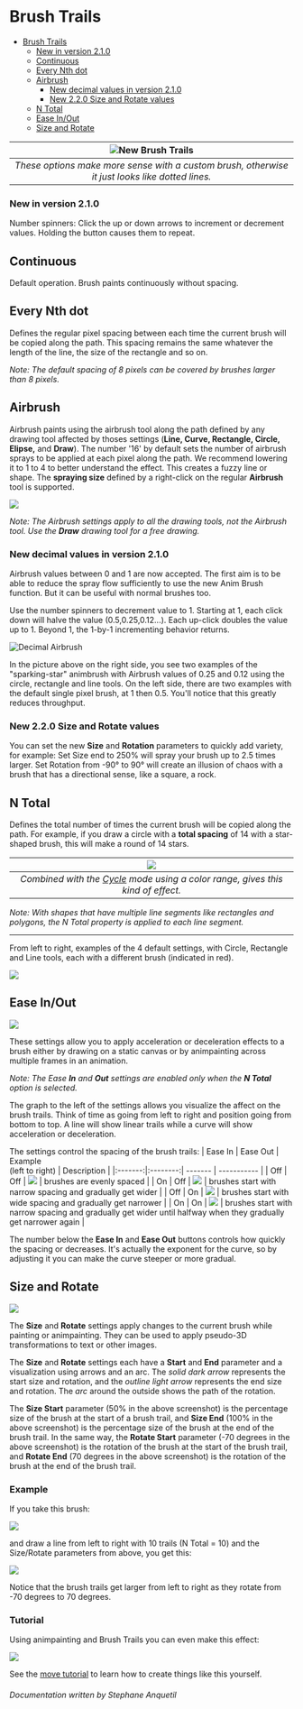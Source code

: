 # Brush Trails
- [Brush Trails](#brush-trails)
    - [New in version 2.1.0](#new-in-version-210)
  - [Continuous](#continuous)
  - [Every Nth dot](#every-nth-dot)
  - [Airbrush](#airbrush)
    - [New decimal values in version 2.1.0](#new-decimal-values-in-version-210)
    - [New 2.2.0 Size and Rotate values](#new-220-size-and-rotate-values)
  - [N Total](#n-total)
  - [Ease In/Out](#ease-inout)
  - [Size and Rotate](#size-and-rotate)

| ![New Brush Trails](brushtrails.png) |
| :-----: |
| *These options make more sense with a custom brush, otherwise it just looks like dotted lines.* |

### New in version 2.1.0 

Number spinners: Click the up or down arrows to increment or decrement values. Holding the button causes them to repeat.

## Continuous
Default operation. Brush paints continuously without spacing.

## Every Nth dot

Defines the regular pixel spacing between each time the current brush will be copied along the path. This spacing remains the same whatever the length of the line, the size of the rectangle and so on.

*Note: The default spacing of 8 pixels can be covered by brushes larger than 8 pixels.*

## Airbrush
Airbrush paints using the airbrush tool along the path defined by any drawing tool affected by thoses settings (**Line, Curve, Rectangle, Circle, Elipse,** and **Draw**). The number '16' by default sets the number of airbrush sprays to be applied at each pixel along the path. We recommend lowering it to 1 to 4 to better understand the effect. This creates a fuzzy line or shape.  The **spraying size** defined by a right-click on the regular **Airbrush** tool is supported.

![](airbrush.png)

*Note: The Airbrush settings apply to all the drawing tools, not the Airbrush tool. Use the **Draw** drawing tool for a free drawing.*

### New decimal values in version 2.1.0 
Airbrush values between 0 and 1 are now accepted. The first aim is to be able to reduce the spray flow sufficiently to use the new Anim Brush function. But it can be useful with normal brushes too.

Use the number spinners to decrement value to 1. Starting at 1, each click down will halve the value (0.5,0.25,0.12...). Each up-click doubles the value up to 1. Beyond 1, the 1-by-1 incrementing behavior returns.

![Decimal Airbrush](decimal-airbrush.png)

In the picture above on the right side, you see two examples of the "sparking-star" animbrush with Airbrush values of 0.25 and 0.12 using the circle, rectangle and line tools.
On the left side, there are two examples with the default single pixel brush, at 1 then 0.5. You'll notice that this greatly reduces throughput.

### New 2.2.0 Size and Rotate values 

You can set the new **Size** and **Rotation** parameters to quickly add variety, for example:
Set Size end to 250% will spray your brush up to 2.5 times larger.
Set Rotation from -90° to 90° will create an illusion of chaos with a brush that has a directional sense, like a square, a rock.

## N Total
Defines the total number of times the current brush will be copied along the path. For example, if you draw a circle with a **total spacing** of 14 with a star-shaped brush, this will make a round of 14 stars.

| ![](14stars.png) |
| :-----: |
| *Combined with the [Cycle](../../menus/src/mode.md#cycle) mode using a color range, gives this kind of effect.* |

*Note: With shapes that have multiple line segments like rectangles and polygons, the N Total property is applied to each line segment.*

---

From left to right, examples of the 4 default settings, with Circle, Rectangle and Line tools, each with a different brush (indicated in red).

![](Spacing-examples.png)

## Ease In/Out

![](brushtrails-ease.png)

These settings allow you to apply acceleration or deceleration effects to a brush either
by drawing on a static canvas or by animpainting across multiple frames in an animation.

*Note: The Ease **In** and **Out** settings are enabled only when the **N Total** option is selected.*

The graph to the left of the settings allows you visualize the affect on the brush trails.
Think of time as going from left to right and position going from bottom to top.
A line will show linear trails while a curve will show acceleration or deceleration.

The settings control the spacing of the brush trails:
| Ease In | Ease Out | Example<br>(left to right) | Description |
|:-------:|:--------:| ------- | ----------- |
| Off     | Off      | ![](brushtrails-flat.png)  | brushes are evenly spaced |
| On      | Off      | ![](brushtrails-in.png)    | brushes start with narrow spacing and gradually get wider |
| Off     | On       | ![](brushtrails-out.png)   | brushes start with wide spacing and gradually get narrower |
| On      | On       | ![](brushtrails-inout.png) | brushes start with narrow spacing and gradually get wider until halfway when they gradually get narrower again |

The number below the **Ease In** and **Ease Out** buttons controls how quickly the spacing or decreases. It's actually the exponent for the curve, so by adjusting it you can make the curve steeper or more gradual.

## Size and Rotate

![](brushtrails-size-rotate.png)

The **Size** and **Rotate** settings apply changes to the current brush while painting or animpainting.
They can be used to apply pseudo-3D transformations to text or other images.

The **Size** and **Rotate** settings each have a **Start** and **End** parameter and a visualization using arrows and an arc. The *solid dark arrow* represents the start size and rotation, and the *outline light arrow* represents the end size and rotation. The *arc* around the outside shows the path of the rotation.

The **Size Start** parameter (50% in the above screenshot) is the percentage size of the brush at the start of a brush trail, and **Size End** (100% in the above screenshot) is the percentage size of the brush at the end of the brush trail.
In the same way, the **Rotate Start** parameter (-70 degrees in the above screenshot) is the rotation of the brush at the start of the brush trail, and **Rotate End** (70 degrees in the above screenshot) is the rotation of the brush at the end of the brush trail.

### Example

If you take this brush:

![](brushtrails-size-rotate-example.png)

and draw a line from left to right with 10 trails (N Total = 10) and the Size/Rotate parameters from above, you get this:

![](brushtrails-size-rotate-example-line.png)

Notice that the brush trails get larger from left to right as they rotate from -70 degrees to 70 degrees.

### Tutorial

Using animpainting and Brush Trails you can even make this effect:

![](../../tutorials/src/move/text-move.gif)

See the [move tutorial](../../tutorials/src/move/move.md) to learn how to create things like this yourself.

###### Documentation written by Stephane Anquetil
